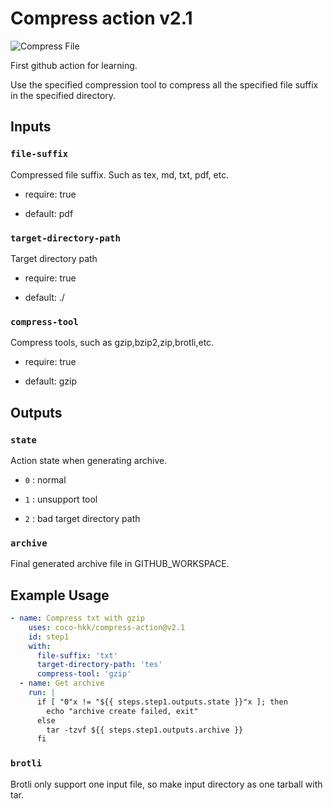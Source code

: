 # Compress action v2.1

![Compress File](https://github.com/coco-hkk/compress-action/workflows/Compress%20File/badge.svg)

First github action for learning.

Use the specified compression tool to compress all the specified file suffix in the specified directory.

## Inputs

### `file-suffix`

Compressed file suffix. Such as tex, md, txt, pdf, etc.

- require: true

- default: pdf

### `target-directory-path`

Target directory path

- require: true

- default: ./

### `compress-tool`

Compress tools, such as gzip,bzip2,zip,brotli,etc.

- require: true

- default: gzip

## Outputs

### `state`

Action state when generating archive.

- `0` : normal

- `1` : unsupport tool

- `2` : bad target directory path

### `archive`

Final generated archive file in GITHUB_WORKSPACE.

## Example Usage

```yaml
- name: Compress txt with gzip
    uses: coco-hkk/compress-action@v2.1
    id: step1
    with:
      file-suffix: 'txt'
      target-directory-path: 'tes'
      compress-tool: 'gzip'
  - name: Get archive
    run: |
      if [ "0"x != "${{ steps.step1.outputs.state }}"x ]; then
        echo "archive create failed, exit"
      else
        tar -tzvf ${{ steps.step1.outputs.archive }}
      fi
```

### `brotli`

Brotli only support one input file, so make input directory as one tarball with tar.
